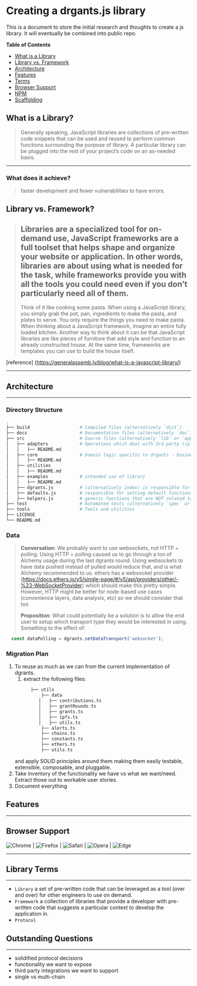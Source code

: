 # Creating a drgants.js library

This is a document to store the initial research and thoughts to create a js library. It will eventually be combined
into public repo.

**Table of Contents**

* [What is a Library](#what-is-a-library)
* [Library vs. Framework](#library-vs-framework)
* [Architecture](#architecture)
* [Features](#features)
* [Terms](#library-terms)
* [Browser Support](#browser-support)
* [NPM](#npm)
* [Scaffolding](#lib-scafolding)

## What is a Library?

> Generally speaking, JavaScript libraries are collections of pre-written code snippets that can be used and reused to perform common functions surrounding the purpose of library.
> A particular library can be plugged into the rest of your project’s code on an as-needed basis.
---

### What does it achieve?

> faster development and fewer vulnerabilities to have errors.

## Library vs. Framework?

> Libraries are a specialized tool for on-demand use, JavaScript frameworks are a full toolset that helps shape and organize your website or application. In other words,
> libraries are about using what is needed for the task, while frameworks provide you with all the tools you could need even if you don’t particularly need all of them.
> ---
>  Think of it like cooking some pasta. When using a JavaScript library, you simply grab the pot, pan, ingredients to make the pasta, and plates to serve.
> You only require the things you need to make pasta. When thinking about a JavaScript framework, imagine an entire fully loaded kitchen. Another way to think about it can be that JavaScript libraries are like pieces of furniture that add style and function to an already constructed house. At the same time, frameworks are templates you can use to build the house itself.

[reference] (https://generalassemb.ly/blog/what-is-a-javascript-library/)

---

## Architecture

---

### Directory Structure

```bash
.
├── build                   # Compiled files (alternatively `dist`)
├── docs                    # Documentation files (alternatively `doc`)
├── src                     # Source files (alternatively `lib` or `app`)
│   ├── adapters            # Operations which deal with 3rd party (ipfs, node, graph) 
│   │   ├── README.md 
│   ├── core                # Domain logic specific to drgants - business 
│   │   ├── README.md 
│   ├── utilities 
│   │   ├── README.md 
│   ├── examples            # intended use of library
│   │   ├── README.md 
│   ├── dgrants.js          # (alternatively index) is responsible for creating an instance of dgrantsjs
│   ├── defaults.js         # responsible for setting default functionality not related to the domain of drants
│   ├── helpers.js          # generic functions that are NOT related to the domain of dgrants 
├── test                    # Automated tests (alternatively `spec` or `tests`)
├── tools                   # Tools and utilities
├── LICENSE
└── README.md
```

### Data

> **Conversation**: We probably want to use websockets, not HTTP + polling. Using HTTP + polling caused us to go through a ton of
> Alchemy usage during the last dgrants round. Using websockets to have data pushed instead of pulled would
> reduce that, and is what Alchemy recommended to us. ethers has a websocket provider (https://docs.ethers.io/v5/single-page/#/v5/api/providers/other/-%23-WebSocketProvider)
> which should make this pretty simple. However, HTTP might be better for node-based use cases (convenience layers, data analysis, etc) so we should consider that too
>
> **Proposition**: What could potentially be a solution is to allow the end user to setup which transport type they
> would be interested in using. Something to the effect of:

```typescript
  const dataPolling = dgrants.setDataTransport('websocket');
```

### Migration Plan

1. To reuse as much as we can from the current implementation of dgrants.
    1. extract the following files:
   ```bash
         ├── utils                    
             ├── data                     
            │   ├── contributions.ts           
            │   ├── grantRounds.ts            
            │   ├── grants.ts            
            │   ├── ipfs.ts            
            │   ├── utils.ts           
             ├── alerts.ts                     
             ├── chains.ts                     
             ├── constants.ts                     
             ├── ethers.ts                     
             ├── utils.ts                     
   ```
   and apply SOLID principles around them making them easily testable, extensible, composable, and pluggable.
2. Take inventory of the functionality we have vs what we want/need. Extract those out to workable user stories.
3. Document everything

## Features

---

## Browser Support

![Chrome](https://raw.github.com/alrra/browser-logos/master/src/chrome/chrome_48x48.png)
| ![Firefox](https://raw.github.com/alrra/browser-logos/master/src/firefox/firefox_48x48.png)
| ![Safari](https://raw.github.com/alrra/browser-logos/master/src/safari/safari_48x48.png)
| ![Opera](https://raw.github.com/alrra/browser-logos/master/src/opera/opera_48x48.png)
| ![Edge](https://raw.github.com/alrra/browser-logos/master/src/edge/edge_48x48.png)

---

## Library Terms

---

* `Library` a set of pre-written code that can be leveraged as a tool (over and over) for other engineers to use on
  demand.
* `Framework` a collection of libraries that provide a developer with pre-written code that suggests a particular
  context to develop the application in.
* `Protocol`

## Outstanding Questions

---

* solidified protocol decisions
* functionality we want to expose
* third party integrations we want to support
* single vs multi-chain
